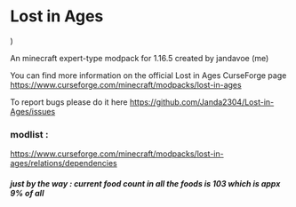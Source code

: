 # Lost in Ages
)

An minecraft expert-type modpack for 1.16.5 created by jandavoe (me)

You can find more information on the official Lost in Ages CurseForge page https://www.curseforge.com/minecraft/modpacks/lost-in-ages

To report bugs please do it here https://github.com/Janda2304/Lost-in-Ages/issues

### modlist : 
https://www.curseforge.com/minecraft/modpacks/lost-in-ages/relations/dependencies




##### just by the way : current food count in all the foods is 103 which is appx 9% of all
